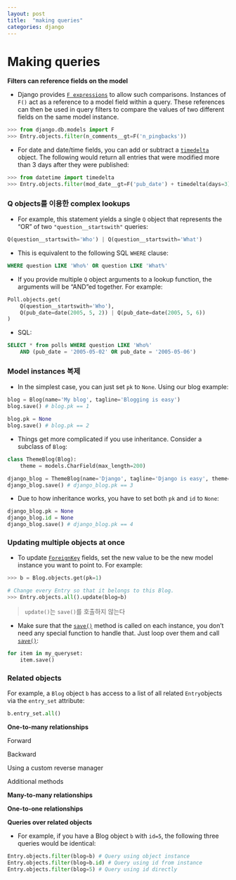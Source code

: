 ```yaml
---
layout: post
title:  "making queries"
categories: django
---
```


# Making queries

**Filters can reference fields on the model**

- Django provides [`F expressions`](https://docs.djangoproject.com/en/1.11/ref/models/expressions/#django.db.models.F) to allow such comparisons. Instances of `F()` act as a reference to a model field within a query. These references can then be used in query filters to compare the values of two different fields on the same model instance.

```python
>>> from django.db.models import F
>>> Entry.objects.filter(n_comments__gt=F('n_pingbacks'))
```

- For date and date/time fields, you can add or subtract a [`timedelta`](https://docs.python.org/3/library/datetime.html#datetime.timedelta) object. The following would return all entries that were modified more than 3 days after they were published:

```python
>>> from datetime import timedelta
>>> Entry.objects.filter(mod_date__gt=F('pub_date') + timedelta(days=3))
```

### Q objects를 이용한 complex lookups

* For example, this statement yields a single `Q` object that represents the “OR” of two `"question__startswith"` queries:

```python
Q(question__startswith='Who') | Q(question__startswith='What')
```

* This is equivalent to the following SQL `WHERE` clause:

```sql
WHERE question LIKE 'Who%' OR question LIKE 'What%'
```

* If you provide multiple `Q` object arguments to a lookup function, the arguments will be “AND”ed together. For example:

```python
Poll.objects.get(
    Q(question__startswith='Who'),
    Q(pub_date=date(2005, 5, 2)) | Q(pub_date=date(2005, 5, 6))
)
```

* SQL:

```Sql
SELECT * from polls WHERE question LIKE 'Who%'
    AND (pub_date = '2005-05-02' OR pub_date = '2005-05-06')
```

### Model instances 복제

* In the simplest case, you can just set `pk` to `None`. Using our blog example:

```python
blog = Blog(name='My blog', tagline='Blogging is easy')
blog.save() # blog.pk == 1

blog.pk = None
blog.save() # blog.pk == 2
```

* Things get more complicated if you use inheritance. Consider a subclass of `Blog`:

```python
class ThemeBlog(Blog):
    theme = models.CharField(max_length=200)

django_blog = ThemeBlog(name='Django', tagline='Django is easy', theme='python')
django_blog.save() # django_blog.pk == 3
```

* Due to how inheritance works, you have to set both `pk` and `id` to `None`:

```python
django_blog.pk = None
django_blog.id = None
django_blog.save() # django_blog.pk == 4
```

### Updating multiple objects at once

* To update [`ForeignKey`](https://docs.djangoproject.com/en/1.11/ref/models/fields/#django.db.models.ForeignKey) fields, set the new value to be the new model instance you want to point to. For example:

```python
>>> b = Blog.objects.get(pk=1)

# Change every Entry so that it belongs to this Blog.
>>> Entry.objects.all().update(blog=b)
```

> `update()`는 `save()`를 호출하지 않는다

* Make sure that the [`save()`](https://docs.djangoproject.com/en/1.11/ref/models/instances/#django.db.models.Model.save) method is called on each instance, you don’t need any special function to handle that. Just loop over them and call [`save()`](https://docs.djangoproject.com/en/1.11/ref/models/instances/#django.db.models.Model.save):

```python
for item in my_queryset:
    item.save()
```

### Related objects

For example, a `Blog` object `b` has access to a list of all related `Entry`objects via the `entry_set` attribute: 

```python
b.entry_set.all()
```

**One-to-many relationships**

Forward



Backward



Using a custom reverse manager



Additional methods



**Many-to-many relationships**



**One-to-one relationships**



**Queries over related objects**

* For example, if you have a Blog object `b` with `id=5`, the following three queries would be identical:

```python
Entry.objects.filter(blog=b) # Query using object instance
Entry.objects.filter(blog=b.id) # Query using id from instance
Entry.objects.filter(blog=5) # Query using id directly
```

